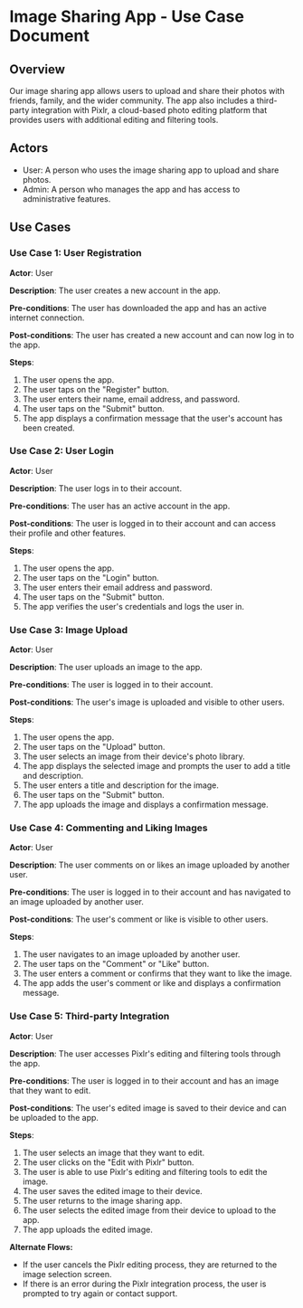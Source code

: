 # Image Sharing App - Use Case Document

## Overview

Our image sharing app allows users to upload and share their photos with friends, family, and the wider community. The app also includes a third-party integration with Pixlr, a cloud-based photo editing platform that provides users with additional editing and filtering tools.

## Actors

- User: A person who uses the image sharing app to upload and share photos.
- Admin: A person who manages the app and has access to administrative features.

## Use Cases

### Use Case 1: User Registration

**Actor**: User

**Description**: The user creates a new account in the app.

**Pre-conditions**: The user has downloaded the app and has an active internet connection.

**Post-conditions**: The user has created a new account and can now log in to the app.

**Steps**:
1. The user opens the app.
2. The user taps on the "Register" button.
3. The user enters their name, email address, and password.
4. The user taps on the "Submit" button.
5. The app displays a confirmation message that the user's account has been created.

### Use Case 2: User Login

**Actor**: User

**Description**: The user logs in to their account.

**Pre-conditions**: The user has an active account in the app.

**Post-conditions**: The user is logged in to their account and can access their profile and other features.

**Steps**:
1. The user opens the app.
2. The user taps on the "Login" button.
3. The user enters their email address and password.
4. The user taps on the "Submit" button.
5. The app verifies the user's credentials and logs the user in.

### Use Case 3: Image Upload

**Actor**: User

**Description**: The user uploads an image to the app.

**Pre-conditions**: The user is logged in to their account.

**Post-conditions**: The user's image is uploaded and visible to other users.

**Steps**:
1. The user opens the app.
2. The user taps on the "Upload" button.
3. The user selects an image from their device's photo library.
4. The app displays the selected image and prompts the user to add a title and description.
5. The user enters a title and description for the image.
6. The user taps on the "Submit" button.
7. The app uploads the image and displays a confirmation message.

### Use Case 4: Commenting and Liking Images

**Actor**: User

**Description**: The user comments on or likes an image uploaded by another user.

**Pre-conditions**: The user is logged in to their account and has navigated to an image uploaded by another user.

**Post-conditions**: The user's comment or like is visible to other users.

**Steps**:
1. The user navigates to an image uploaded by another user.
2. The user taps on the "Comment" or "Like" button.
3. The user enters a comment or confirms that they want to like the image.
4. The app adds the user's comment or like and displays a confirmation message.

### Use Case 5: Third-party Integration

**Actor**: User

**Description**: The user accesses Pixlr's editing and filtering tools through the app.

**Pre-conditions**: The user is logged in to their account and has an image that they want to edit.

**Post-conditions**: The user's edited image is saved to their device and can be uploaded to the app.

**Steps**:
1. The user selects an image that they want to edit.
2. The user clicks on the "Edit with Pixlr" button.
3. The user is able to use Pixlr's editing and filtering tools to edit the image.
4. The user saves the edited image to their device.
5. The user returns to the image sharing app.
6. The user selects the edited image from their device to upload to the app.
7. The app uploads the edited image.

**Alternate Flows:**
- If the user cancels the Pixlr editing process, they are returned to the image selection screen.
- If there is an error during the Pixlr integration process, the user is prompted to try again or contact support.